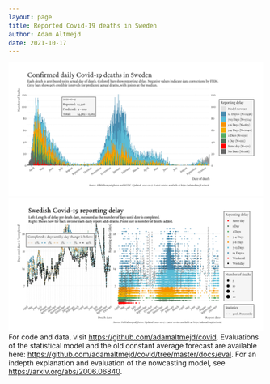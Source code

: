 ```yaml
---
layout: page
title: Reported Covid-19 deaths in Sweden
author: Adam Altmejd
date: 2021-10-17
---
```


![Graph of Swedish Covid-19 deaths with reporting delay.](deaths_lag_sweden_2021-10-17.png "Swedish Covid-19 deaths.")
![Graph of Swedish Covid-19 reporting delay in daily deaths.](lag_trend_sweden_2021-10-17.png "Trend in Swedish Covid-19 mortality reporting delay.")
For code and data, visit <https://github.com/adamaltmejd/covid>.
Evaluations of the statistical model and the old constant average forecast are available here: <https://github.com/adamaltmejd/covid/tree/master/docs/eval>.
For an indepth explanation and evaluation of the nowcasting model, see <https://arxiv.org/abs/2006.06840>.
